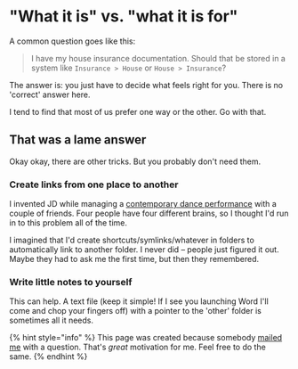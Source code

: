 # "What it is" vs. "what it is for"

A common question goes like this:

> I have my house insurance documentation. Should that be stored in a system like `Insurance > House` or `House > Insurance`?

The answer is: you just have to decide what feels right for you. There is no 'correct' answer here.

I tend to find that most of us prefer one way or the other. Go with that.

## That was a lame answer

Okay okay, there are other tricks. But you probably don't need them.

### Create links from one place to another

I invented JD while managing a [contemporary dance performance](https://duckduckgo.com/?q=suite+synergy+graeme+murphy) with a couple of friends. Four people have four different brains, so I thought I'd run in to this problem all of the time.

I imagined that I'd create shortcuts/symlinks/whatever in folders to automatically link to another folder. I never did – people just figured it out. Maybe they had to ask me the first time, but then they remembered.

### Write little notes to yourself

This can help. A text file \(keep it simple! If I see you launching Word I'll come and chop your fingers off\) with a pointer to the 'other' folder is sometimes all it needs.

{% hint style="info" %}
This page was created because somebody [mailed me](mailto:hello@johnnydecimal.com) with a question. That's _great_ motivation for me. Feel free to do the same.
{% endhint %}

